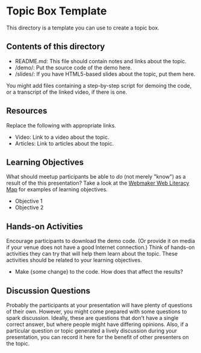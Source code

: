 # Topic Box Template

This directory is a template you can use to create a topic box.

## Contents of this directory

* README.md: This file should contain notes and links about the topic.
* /demo/: Put the source code of the demo here.
* /slides/: If you have HTML5-based slides about the topic, put them here.

You might add files containing a step-by-step script for demoing the code, or a transcript of the linked video, if there is one.

## Resources
Replace the following with appropriate links.

* Video: Link to a video about the topic.
* Articles: Link to articles about the topic.

## Learning Objectives
What should meetup participants be able to *do* (not merely "know") as a result of the this presentation?
Take a look at the [Webmaker Web Literacy Map](https://webmaker.org/literacy) for examples of learning objectives. 
* Objective 1
* Objective 2

## Hands-on Activities
Encourage participants to download the demo code. (Or provide it on media if your venue does not have a good Internet connection.)
Think of hands-on activities they can try that will help them learn about the topic. These activities should be related to your learning objectives.

* Make {some change} to the code. How does that affect the results?

## Discussion Questions
Probably the participants at your presentation will have plenty of questions of their own. However, you might come prepared with some questions to spark discussion. Ideally, these are questions that don't have a single correct answer, but where people might have differing opinions. 
Also, if a particular question or topic generated a lively discussion during your presentation, you can record it here for the benefit of other presenters on the topic.

